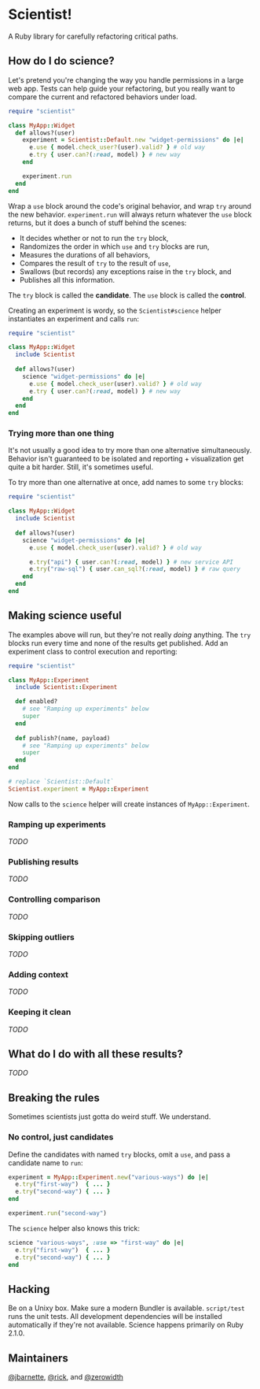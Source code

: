 # Scientist!

A Ruby library for carefully refactoring critical paths.

## How do I do science?

Let's pretend you're changing the way you handle permissions in a large web app. Tests can help guide your refactoring, but you really want to compare the current and refactored behaviors under load.

```ruby
require "scientist"

class MyApp::Widget
  def allows?(user)
    experiment = Scientist::Default.new "widget-permissions" do |e|
      e.use { model.check_user?(user).valid? } # old way
      e.try { user.can?(:read, model) } # new way
    end

    experiment.run
  end
end
```

Wrap a `use` block around the code's original behavior, and wrap `try` around the new behavior. `experiment.run` will always return whatever the `use` block returns, but it does a bunch of stuff behind the scenes:

* It decides whether or not to run the `try` block,
* Randomizes the order in which `use` and `try` blocks are run,
* Measures the durations of all behaviors,
* Compares the result of `try` to the result of `use`,
* Swallows (but records) any exceptions raise in the `try` block, and
* Publishes all this information.

The `try` block is called the **candidate**. The `use` block is called the **control**.

Creating an experiment is wordy, so the `Scientist#science` helper instantiates an experiment and calls `run`:

```ruby
require "scientist"

class MyApp::Widget
  include Scientist
  
  def allows?(user)
    science "widget-permissions" do |e|
      e.use { model.check_user(user).valid? } # old way
      e.try { user.can?(:read, model) } # new way
    end
  end
end
```

### Trying more than one thing

It's not usually a good idea to try more than one alternative simultaneously. Behavior isn't guaranteed to be isolated and reporting + visualization get quite a bit harder. Still, it's sometimes useful.

To try more than one alternative at once, add names to some `try` blocks:

```ruby
require "scientist"

class MyApp::Widget
  include Scientist
  
  def allows?(user)
    science "widget-permissions" do |e|
      e.use { model.check_user(user).valid? } # old way

      e.try("api") { user.can?(:read, model) } # new service API
      e.try("raw-sql") { user.can_sql?(:read, model) } # raw query
    end
  end
end
```

## Making science useful

The examples above will run, but they're not really *doing* anything. The `try` blocks run every time and none of the results get published. Add an experiment class to control execution and reporting:

```ruby
require "scientist"

class MyApp::Experiment
  include Scientist::Experiment

  def enabled?
    # see "Ramping up experiments" below
    super
  end
  
  def publish?(name, payload)
    # see "Ramping up experiments" below
    super
  end
end

# replace `Scientist::Default`
Scientist.experiment = MyApp::Experiment
```

Now calls to the `science` helper will create instances of `MyApp::Experiment`.

### Ramping up experiments

*TODO*

### Publishing results

*TODO*

### Controlling comparison

*TODO*

### Skipping outliers

*TODO*

### Adding context

*TODO*

### Keeping it clean

*TODO*

## What do I do with all these results?

*TODO*

## Breaking the rules

Sometimes scientists just gotta do weird stuff. We understand.

### No control, just candidates

Define the candidates with named `try` blocks, omit a `use`, and pass a candidate name to `run`:

```ruby
experiment = MyApp::Experiment.new("various-ways") do |e|
  e.try("first-way")  { ... }
  e.try("second-way") { ... }
end

experiment.run("second-way")
```

The `science` helper also knows this trick:

```ruby
science "various-ways", :use => "first-way" do |e|
  e.try("first-way")  { ... }
  e.try("second-way") { ... }
end
```

## Hacking

Be on a Unixy box. Make sure a modern Bundler is available. `script/test` runs the unit tests. All development dependencies will be installed automatically if they're not available. Science happens primarily on Ruby 2.1.0.

## Maintainers

[@jbarnette](https://github.com/jbarnette), [@rick](https://github.com/rick), and [@zerowidth](https://github.com/zerowidth)
